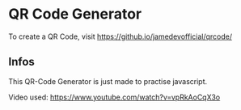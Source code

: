 # QR Code Generator
To create a QR Code, visit https://github.io/jamedevofficial/qrcode/

## Infos
This QR-Code Generator is just made to practise javascript.

Video used: https://www.youtube.com/watch?v=vpRkAoCqX3o
